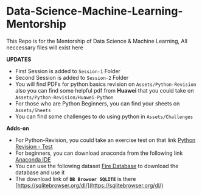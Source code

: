 # Data-Science-Machine-Learning-Mentorship
This Repo is for the Mentorship of Data Science &amp; Machine Learning, All neccessary files will exist here

**UPDATES**
* First Session is added to `Session-1` Folder
* Second Session is added to `Session-2` Folder
* You will find PDFs for python basics revision on `Assets/Python-Revision` also you can find some helpful pdf from **Huawei** that you could take on `Assets/Python-Revision/Huawei-Python`
* For those who are Python Beginners, you can find your sheets on `Assets/Sheets`
* You can find some challenges to do using python in `Assets/Challenges`

**Adds-on**
* For Python-Revision, you could take an exercise test on that link [Python Revision - Test](https://forms.gle/iURCy8VtyPYVTF1t6)
* For beginners, you can download anaconda from the following link [Anaconda IDE](https://www.anaconda.com/download)
* You can use the following dataset [Fire Database](https://www.kaggle.com/datasets/rtatman/188-million-us-wildfires/download?datasetVersionNumber=2) to download the database and use it
* The download link of **`DB Browser SQLITE`** is there [https://sqlitebrowser.org/dl/](https://sqlitebrowser.org/dl/)
